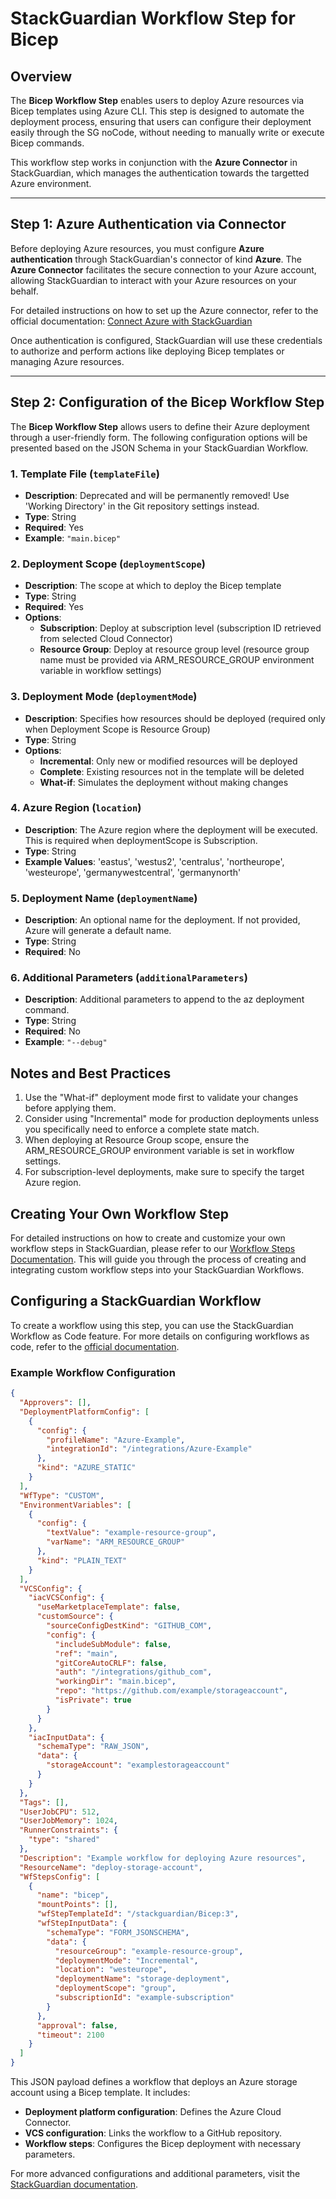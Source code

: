 # StackGuardian Workflow Step for Bicep

## Overview

The **Bicep Workflow Step** enables users to deploy Azure resources via Bicep templates using Azure CLI. This step is designed to automate the deployment process, ensuring that users can configure their deployment easily through the SG noCode, without needing to manually write or execute Bicep commands.

This workflow step works in conjunction with the **Azure Connector** in StackGuardian, which manages the authentication towards the targetted Azure environment.

---

## Step 1: Azure Authentication via Connector

Before deploying Azure resources, you must configure **Azure authentication** through StackGuardian's connector of kind **Azure**. The **Azure Connector** facilitates the secure connection to your Azure account, allowing StackGuardian to interact with your Azure resources on your behalf.

For detailed instructions on how to set up the Azure connector, refer to the official documentation: [Connect Azure with StackGuardian](https://docs.qa.stackguardian.io/docs/connectors/csp/azure/)

Once authentication is configured, StackGuardian will use these credentials to authorize and perform actions like deploying Bicep templates or managing Azure resources.

---

## Step 2: Configuration of the Bicep Workflow Step

The **Bicep Workflow Step** allows users to define their Azure deployment through a user-friendly form. The following configuration options will be presented based on the JSON Schema in your StackGuardian Workflow.

### 1. **Template File (`templateFile`)**

   - **Description**: Deprecated and will be permanently removed! Use 'Working Directory' in the Git repository settings instead.
   - **Type**: String
   - **Required**: Yes
   - **Example**: `"main.bicep"`

### 2. **Deployment Scope (`deploymentScope`)**

   - **Description**: The scope at which to deploy the Bicep template
   - **Type**: String
   - **Required**: Yes
   - **Options**:
     - **Subscription**: Deploy at subscription level (subscription ID retrieved from selected Cloud Connector)
     - **Resource Group**: Deploy at resource group level (resource group name must be provided via ARM_RESOURCE_GROUP environment variable in workflow settings)

### 3. **Deployment Mode (`deploymentMode`)**

   - **Description**: Specifies how resources should be deployed (required only when Deployment Scope is Resource Group)
   - **Type**: String
   - **Options**:
     - **Incremental**: Only new or modified resources will be deployed
     - **Complete**: Existing resources not in the template will be deleted
     - **What-if**: Simulates the deployment without making changes

### 4. **Azure Region (`location`)**

   - **Description**: The Azure region where the deployment will be executed. This is required when deploymentScope is Subscription.
   - **Type**: String
   - **Example Values**: 'eastus', 'westus2', 'centralus', 'northeurope', 'westeurope', 'germanywestcentral', 'germanynorth'

### 5. **Deployment Name (`deploymentName`)**

   - **Description**: An optional name for the deployment. If not provided, Azure will generate a default name.
   - **Type**: String
   - **Required**: No

### 6. **Additional Parameters (`additionalParameters`)**

   - **Description**: Additional parameters to append to the az deployment command.
   - **Type**: String
   - **Required**: No
   - **Example**: `"--debug"`

## Notes and Best Practices

1. Use the "What-if" deployment mode first to validate your changes before applying them.
2. Consider using "Incremental" mode for production deployments unless you specifically need to enforce a complete state match.
3. When deploying at Resource Group scope, ensure the ARM_RESOURCE_GROUP environment variable is set in workflow settings.
4. For subscription-level deployments, make sure to specify the target Azure region.

## Creating Your Own Workflow Step

For detailed instructions on how to create and customize your own workflow steps in StackGuardian, please refer to our [Workflow Steps Documentation](https://docs.stackguardian.io/docs/develop/library/workflow_step/). This will guide you through the process of creating and  integrating custom workflow steps into your StackGuardian Workflows.

## Configuring a StackGuardian Workflow

To create a workflow using this step, you can use the StackGuardian Workflow as Code feature. For more details on configuring workflows as code, refer to the [official documentation](https://docs.stackguardian.io/docs/deploy/workflows/create_workflow/json/#using-workflow-as-code).

### Example Workflow Configuration

```json
{
  "Approvers": [],
  "DeploymentPlatformConfig": [
    {
      "config": {
        "profileName": "Azure-Example",
        "integrationId": "/integrations/Azure-Example"
      },
      "kind": "AZURE_STATIC"
    }
  ],
  "WfType": "CUSTOM",
  "EnvironmentVariables": [
    {
      "config": {
        "textValue": "example-resource-group",
        "varName": "ARM_RESOURCE_GROUP"
      },
      "kind": "PLAIN_TEXT"
    }
  ],
  "VCSConfig": {
    "iacVCSConfig": {
      "useMarketplaceTemplate": false,
      "customSource": {
        "sourceConfigDestKind": "GITHUB_COM",
        "config": {
          "includeSubModule": false,
          "ref": "main",
          "gitCoreAutoCRLF": false,
          "auth": "/integrations/github_com",
          "workingDir": "main.bicep",
          "repo": "https://github.com/example/storageaccount",
          "isPrivate": true
        }
      }
    },
    "iacInputData": {
      "schemaType": "RAW_JSON",
      "data": {
        "storageAccount": "examplestorageaccount"
      }
    }
  },
  "Tags": [],
  "UserJobCPU": 512,
  "UserJobMemory": 1024,
  "RunnerConstraints": {
    "type": "shared"
  },
  "Description": "Example workflow for deploying Azure resources",
  "ResourceName": "deploy-storage-account",
  "WfStepsConfig": [
    {
      "name": "bicep",
      "mountPoints": [],
      "wfStepTemplateId": "/stackguardian/Bicep:3",
      "wfStepInputData": {
        "schemaType": "FORM_JSONSCHEMA",
        "data": {
          "resourceGroup": "example-resource-group",
          "deploymentMode": "Incremental",
          "location": "westeurope",
          "deploymentName": "storage-deployment",
          "deploymentScope": "group",
          "subscriptionId": "example-subscription"
        }
      },
      "approval": false,
      "timeout": 2100
    }
  ]
}
```

This JSON payload defines a workflow that deploys an Azure storage account using a Bicep template. It includes:
- **Deployment platform configuration**: Defines the Azure Cloud Connector.
- **VCS configuration**: Links the workflow to a GitHub repository.
- **Workflow steps**: Configures the Bicep deployment with necessary parameters.

For more advanced configurations and additional parameters, visit the [StackGuardian documentation](https://docs.stackguardian.io/docs/deploy/workflows/create_workflow/json/#using-workflow-as-code).
